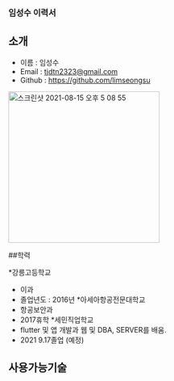 ### 임성수 이력서

## 소개

* 이름 : 임성수
* Email : tjdtn2323@gmail.com 
* Github : https://github.com/limseongsu
<img width="300" height="300" alt="스크린샷 2021-08-15 오후 5 08 55" src="https://user-images.githubusercontent.com/79133729/129471674-f27a6474-3448-46d1-9764-b3f8fb65786e.png">

##학력

*강릉고등학교
- 이과 
- 졸업년도 : 2016년
*아세아항공전문대학교
- 항공보안과
- 2017휴학 
*세민직업학교
- flutter 및 앱 개발과 웹 및 DBA, SERVER를 배움.
- 2021 9.17졸업 (예정)
  
## 사용가능기술
